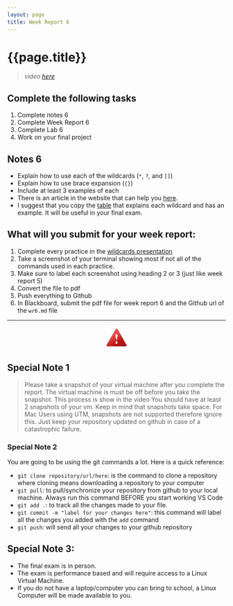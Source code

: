 ```yaml
---
layout: page
title: Week Report 6
---
```


# {{page.title}}

> *video [here](https://youtu.be/8GUIwzedyoQ)*
 
## Complete the following tasks
1. Complete notes 6
2. Complete Week Report 6
3. Complete Lab 6
4. Work on your final project

## Notes 6
* Explain how to use each of the wildcards (`*`, `?`, and `[]`)
* Explain how to use brace expansion (`{}`)
* Include at least 3 examples of each
* There is an article in the website that can help you [here](https://cis106.com/extra/wildcards/).
* I suggest that you copy the [table](https://cis106.com/extra/wildcards/#why-and-when-should-i-use-a-wildcard) that explains each wildcard and has an example. It will be useful in your final exam.

## What will you submit for your week report:
1. Complete every practice in the [wildcards presentation](https://rapurl.live/h69)
2. Take a screenshot of your terminal showing most if not all of the commands used in each practice.
3. Make sure to label each screenshot using heading 2 or 3 (just like week report 5)
4. Convert the file to pdf
5. Push everything to Github
6. In Blackboard, submit the pdf file for week report 6 and the Github url of the `wr6.md` file



<hr>

<p align="center" style="display:block"><img src="/assets/warning-icon.png" width="50" /></p>

## Special Note 1
> Please take a snapshot of your virtual machine after you complete the report. The virtual machine is must be off before you take the snapshot. This process is show in the video
> You should have at least 2 snapshots of your vm. Keep in mind that snapshots take space.
> For Mac Users using UTM, snapshots are not supported therefore ignore this. Just keep your repository updated on github in case of a catastrophic failure.

### Special Note 2
You are going to be using the git commands a lot. Here is a quick reference:
* `git clone repository/url/here`: is the command to clone a repository where cloning means downloading a repository to your computer
* `git pull`: to pull/synchronize your repository from github to your local machine. Always run this command BEFORE you start working VS Code
* `git add .`: to track all the changes made to your file. 
* `git commit -m "label for your changes here"`: this command will label all the changes you added with the `add` command
* `git push`: will send all your changes to your github repository


## Special Note 3:
* The final exam is in person. 
* The exam is performance based and will require access to a Linux Virtual Machine. 
* If you do not have a laptop/computer you can bring to school, a Linux Computer will be made available to you.
